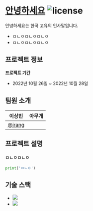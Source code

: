 # [안녕하세요](https://github.com/Irang0426/practice) ![license](https://img.shields.io/badge/license-MIT-blue)

안녕하세요는 한국 고유의 인사말입니다.

* ㅁㄴㅇㅁㄴㅇㅁㄴㅇ
* ㅁㄴㅇㅁㄴㅇㅁㄴㅇ

## 프로젝트 정보

**프로젝트 기간**
* 2022년 10월 26일 ~ 2022년 10월 28일

## 팀원 소개
| 이상빈 | 아무개 |
| ---- | ---- |
| [@irang](http://github.com/irang0426) | |

## 프로젝트 설명

#### ㅁㄴㅇㅁㄴㅇ
```python
print('ㅁㄴㅇ')
```

## 기술 스택
- <img src="https://img.shields.io/badge/React-20232A?style=for-the-badge&logo=react&logoColor=61DAFB">
- <img src="https://img.shields.io/badge/Spring-6DB33F?style=for-the-badge&logo=spring&logoColor=white">
